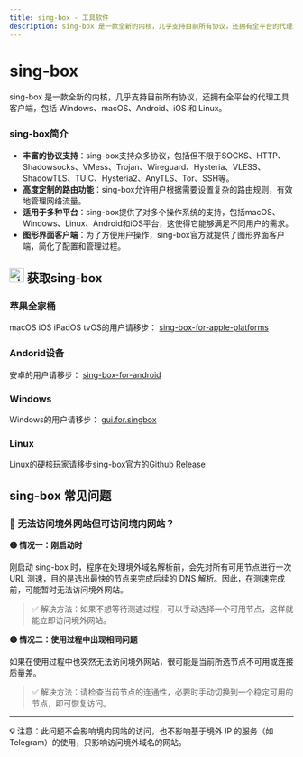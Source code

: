 ```yaml
---
title: sing-box - 工具软件
description: sing-box 是一款全新的内核，几乎支持目前所有协议，还拥有全平台的代理工具客户端，包括 Windows、macOS、Android、iOS 和 Linux。
---
```


# sing-box

sing-box 是一款全新的内核，几乎支持目前所有协议，还拥有全平台的代理工具客户端，包括 Windows、macOS、Android、iOS 和 Linux。

### sing-box简介

* **丰富的协议支持**：sing-box支持众多协议，包括但不限于SOCKS、HTTP、Shadowsocks、VMess、Trojan、Wireguard、Hysteria、VLESS、ShadowTLS、TUIC、Hysteria2、AnyTLS、Tor、SSH等​​。
* **高度定制的路由功能**：sing-box允许用户根据需要设置复杂的路由规则，有效地管理网络流量。
* **适用于多种平台**：sing-box提供了对多个操作系统的支持，包括macOS、Windows、Linux、Android和iOS平台，这使得它能够满足不同用户的需求​​。
* **图形界面客户端**：为了方便用户操作，sing-box官方就提供了图形界面客户端，简化了配置和管理过程。

## <img src="https://1663121531-files.gitbook.io/~/files/v0/b/gitbook-x-prod.appspot.com/o/spaces%2FtaiByLw8cj0IZKJTlaiM%2Fuploads%2FX6LBfzRlMdWyQVvPC9eg%2Fimage.png?alt=media&token=484a061e-be76-4076-acbc-6b14cde2a88b" width="26" height="26" alt="sing-box图标"> 获取sing-box

### 苹果全家桶

macOS iOS iPadOS tvOS的用户请移步： [sing-box-for-apple-platforms](sing-box-for-apple-platforms)

### Andorid设备

安卓的用户请移步： [sing-box-for-android](sing-box-for-android)

### Windows

Windows的用户请移步： [gui.for.singbox](gui.for.singbox)

### Linux

Linux的硬核玩家请移步sing-box官方的[Github Release](https://github.com/SagerNet/sing-box/releases)

## sing-box 常见问题

### 🚫 无法访问境外网站但可访问境内网站？

**🟡 情况一：刚启动时**

刚启动 sing-box 时，程序在处理境外域名解析前，会先对所有可用节点进行一次 URL 测速，目的是选出最快的节点来完成后续的 DNS 解析。因此，在测速完成前，可能暂时无法访问境外网站。

> ✅ 解决方法：如果不想等待测速过程，可以手动选择一个可用节点，这样就能立即访问境外网站。

**🟡 情况二：使用过程中出现相同问题**

如果在使用过程中也突然无法访问境外网站，很可能是当前所选节点不可用或连接质量差。

> ✅ 解决方法：请检查当前节点的连通性，必要时手动切换到一个稳定可用的节点，即可恢复访问。

---

**💡** 注意：此问题不会影响境内网站的访问，也不影响基于境外 IP 的服务（如 Telegram）的使用，只影响访问境外域名的网站。

